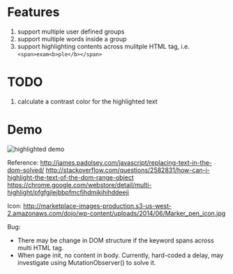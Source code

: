 # Features

1. support multiple user defined groups
2. support multiple words inside a group
3. support highlighting contents across mulitple HTML tag, i.e. `<span>exam<b>ple</b></span>`

# TODO
1. calculate a contrast color for the highlighted text

# Demo
![highlighted demo](./blob/master/demo.png)

Reference:
http://james.padolsey.com/javascript/replacing-text-in-the-dom-solved/
http://stackoverflow.com/questions/2582831/how-can-i-highlight-the-text-of-the-dom-range-object
https://chrome.google.com/webstore/detail/multi-highlight/pfgfgjlejbbpfmcfjhdmikihihddeeji

Icon:
http://marketplace-images-production.s3-us-west-2.amazonaws.com/dojo/wp-content/uploads/2014/06/Marker_pen_icon.jpg

Bug:
- There may be change in DOM structure if the keyword spans across multi HTML tag.
- When page init, no content in body. Currently, hard-coded a delay, may investigate using MutationObserver() to solve it.
